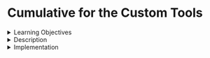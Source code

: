# Cumulative for the Custom Tools



<details><summary>Learning Objectives</summary>

# Learning Objectives for the Custom Tools topic.

### Learning Objectives

After completing this module, associates should be able to:
- Use the Tool dataclass to accept a single query string and return a string output
- Subclass the BaseTool class accept a single query string and return a string output
</details>
<details><summary>Description</summary>

# Description of the Custom Tools topic.

### Custom Tools
When developing your custom agent, you must furnish it with a roster of Tools at its disposal. Beyond the underlying function that gets invoked, the Tool comprises various elements:

- name (str): obligatory and must maintain uniqueness within the set of tools assigned to an agent
- description (str): discretionary but advisable, as the agent relies on it to discern tool functionality
- return_direct (bool): defaults to False
- args_schema (Pydantic BaseModel): voluntary but recommended, serving to offer additional insights (e.g., few-shot examples) or validation for anticipated parameters.


```python
from langchain.agents import AgentType, initialize_agent
from langchain.chains import LLMMathChain
from langchain.chat_models import ChatOpenAI
from langchain.tools import BaseTool, StructuredTool, Tool, tool
from langchain.utilities import SerpAPIWrapper

llm = ChatOpenAI(temperature=0)
```
</details>
<details><summary>Implementation</summary> 

# Implementation for the Custom Tools topic

### Custom Tools
The simplest tools accept a single query string and return a string output. 

There are two ways to do this: either by using the Tool dataclass, or by subclassing the BaseTool class.

The 'Tool' dataclass is designed to handle a single string input and yield a string as output.
```python
# Load the tool configs that are needed.
search = SerpAPIWrapper()
llm_math_chain = LLMMathChain(llm=llm, verbose=True)
tools = [
    Tool.from_function(
        func=search.run,
        name="Search",
        description="useful search for answering generic questions",
        # coroutine= ... <- you can specify an async method if desired as well
    ),
]
```
Define a custom args_schema for more information about inputs.

```python
from pydantic import BaseModel, Field


class CalculatorInput(BaseModel):
    question: str = Field()


tools.append(
    Tool.from_function(
        func=llm_math_chain.run,
        name="Calculator",
        description="solve math problems",
        args_schema=CalculatorInput,
    )
)

# using the default agent here.
agent = initialize_agent(
    tools, llm, agent=AgentType.ZERO_SHOT_REACT_DESCRIPTION, verbose=True
)

agent.run(
    "Who is Robert Deniro? What is his current age mutiplied by 2?"
)
```
An alternative option is to create a direct subclass of BaseTool. This proves advantageous when seeking enhanced control over instance variables or when intending to extend callbacks to nested chains or other tools.
```python
from typing import Optional, Type

from langchain.callbacks.manager import (
    AsyncCallbackManagerForToolRun,
    CallbackManagerForToolRun,
)


class CustomSearchTool(BaseTool):
    name = "another_search"
    description = "useful for generic seraching"

    def _run(
        self, query: str, run_manager: Optional[CallbackManagerForToolRun] = None
    ) -> str:
        """useful tool."""
        return search.run(query)

    async def _arun(
        self, query: str, run_manager: Optional[AsyncCallbackManagerForToolRun] = None
    ) -> str:
        """Use the tool asynchronously."""
        raise NotImplementedError("another_search does not support async")


class CustomCalculatorTool(BaseTool):
    name = "Calculator"
    description = "useful for when you need to answer questions about math"
    args_schema: Type[BaseModel] = CalculatorInput

    def _run(
        self, query: str, run_manager: Optional[CallbackManagerForToolRun] = None
    ) -> str:
        """useful tool."""
        return llm_math_chain.run(query)

    async def _arun(
        self, query: str, run_manager: Optional[AsyncCallbackManagerForToolRun] = None
    ) -> str:
        """Use the tool asynchronously."""
        raise NotImplementedError("Calculator does not support async")

tools = [CustomSearchTool(), CustomCalculatorTool()]
agent = initialize_agent(
    tools, llm, agent=AgentType.ZERO_SHOT_REACT_DESCRIPTION, verbose=True
)

agent.run(
    "What age is Robert Deniro? What is his age multiplied by 2?"
)
```
An @tool decorator can be used to create a Tool from a simple function. The decorator employs the function name as the tool name; however, this can be altered by providing a string as the initial argument. The decorator adopts the function's docstring as the description for the tool.
```python
from langchain.tools import tool


@tool
def search_api(query: str) -> str:
    """Searches the API for the query."""
    return f"Results for query {query}"


search_api
```
Use arguments like the tool name and whether to return directly.
```python
@tool("search", return_direct=True)
def search_api(query: str) -> str:
    """Searches the API for the query."""
    return "Results"

search_api
```


Use args_schema to for information about the argument.
```python
class SearchInput(BaseModel):
    query: str = Field(description="should be a search query")


@tool("search", return_direct=True, args_schema=SearchInput)
def search_api(query: str) -> str:
    """Searches the API for the query."""
    return "Results"
```
</details>
